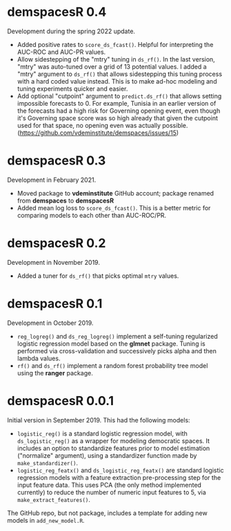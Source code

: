# demspacesR 0.4

Development during the spring 2022 update.

- Added positive rates to `score_ds_fcast()`. Helpful for interpreting the AUC-ROC and AUC-PR values. 
- Allow sidestepping of the "mtry" tuning in `ds_rf()`. In the last version, "mtry" was auto-tuned over a grid of 13 potential values. I added a "mtry" argument to `ds_rf()` that allows sidestepping this tuning process with a hard coded value instead. This is to make ad-hoc modeling and tuning experiments quicker and easier.
- Add optional "cutpoint" argument to `predict.ds_rf()` that allows setting impossible forecasts to 0. For example, Tunisia in an earlier version of the forecasts had a high risk for Governing opening event, even though it's Governing space score was so high already that given the cutpoint used for that space, no opening even was actually possible. (https://github.com/vdeminstitute/demspaces/issues/15)

# demspacesR 0.3

Development in February 2021. 

- Moved package to **vdeminstitute** GitHub account; package renamed from **demspaces** to **demspacesR**
- Added mean log loss to `score_ds_fcast()`. This is a better metric for comparing models to each other than AUC-ROC/PR. 

# demspacesR 0.2 

Development in November 2019.

* Added a tuner for `ds_rf()` that picks optimal `mtry` values. 

# demspacesR 0.1

Development in October 2019. 

* `reg_logreg()` and `ds_reg_logreg()` implement a self-tuning regularized logistic regression model based on the **glmnet** package. Tuning is performed via cross-validation and successively picks alpha and then lambda values. 
* `rf()` and `ds_rf()` implement a random forest probability tree model using the **ranger** package. 

# demspacesR 0.0.1

Initial version in September 2019. This had the following models:

* `logistic_reg()` is a standard logistic regression model, with `ds_logistic_reg()` as a wrapper for modeling democratic spaces. It includes an option to standardize features prior to model estimation ("normalize" argument), using a standardizer function made by `make_standardizer()`. 
* `logistic_reg_featx()` and `ds_logistic_reg_featx()` are standard logistic regression models with a feature extraction pre-processing step for the input feature data. This uses PCA (the only method implemented currently) to reduce the number of numeric input features to 5, via `make_extract_features()`. 

The GitHub repo, but not package, includes a template for adding new models in `add_new_model.R`. 
